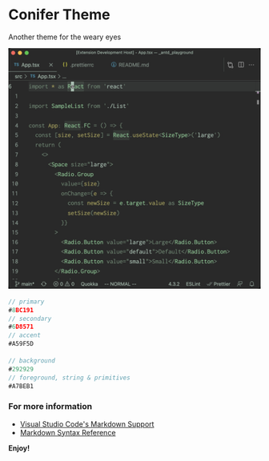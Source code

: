 # Conifer Theme

Another theme for the weary eyes

![tsx file](images/tsx-file.jpg)

```js
// primary
#8BC191
// secondary
#6D8571
// accent
#A59F5D

// background
#292929
// foreground, string & primitives
#A7BEB1
```

### For more information
* [Visual Studio Code's Markdown Support](http://code.visualstudio.com/docs/languages/markdown)
* [Markdown Syntax Reference](https://help.github.com/articles/markdown-basics/)

**Enjoy!**
